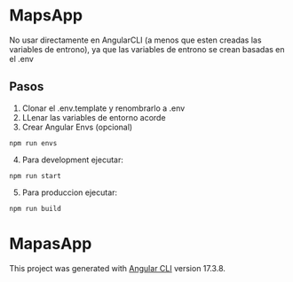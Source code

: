 # MapsApp
No usar directamente en AngularCLI (a menos que esten creadas las variables de entrono), ya que las variables de entrono se crean basadas en el .env

## Pasos
1. Clonar el .env.template y renombrarlo a .env
2. LLenar las variables de entorno acorde
3. Crear Angular Envs (opcional)
```
npm run envs
```
4. Para development ejecutar:
```
npm run start
```
5. Para produccion ejecutar:
```
npm run build
```

# MapasApp
This project was generated with [Angular CLI](https://github.com/angular/angular-cli) version 17.3.8.

